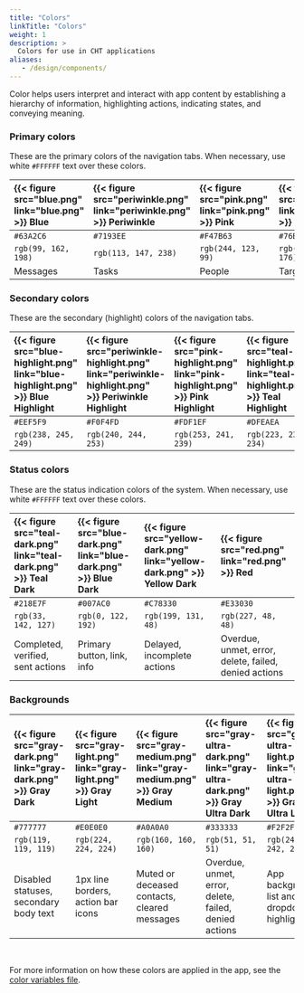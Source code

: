 ```yaml
---
title: "Colors"
linkTitle: "Colors"
weight: 1
description: >
  Colors for use in CHT applications
aliases:
   - /design/components/
---
```


Color helps users interpret and interact with app content by establishing a hierarchy of information, highlighting actions, indicating states, and conveying meaning.

### Primary colors
These are the primary colors of the navigation tabs. When necessary, use white `#FFFFFF` text over these colors.

| {{< figure src="blue.png" link="blue.png" >}} Blue 	| {{< figure src="periwinkle.png" link="periwinkle.png" >}} Periwinkle 	| {{< figure src="pink.png" link="pink.png" >}} Pink 	| {{< figure src="teal.png" link="teal.png" >}} Teal 	| {{< figure src="yellow.png" link="yellow.png" >}} Yellow 	|
|:------------------------------------------------------------- 	|:------------------------------------------------------------------- 	|:------------------------------------------------------------- 	|:------------------------------------------------------------- 	|:--------------------------------------------------------------- 	|
| `#63A2C6`                                                     	| `#7193EE`                                                           	| `#F47B63`                                                     	| `#76B0B0`                                                     	| `#E9AA22`                                                       	|
| `rgb(99, 162, 198)`                                           	| `rgb(113, 147, 238)`                                                	| `rgb(244, 123, 99)`                                           	| `rgb(118, 176, 176)`                                          	| `rgb(233, 170, 34)`                                             	|
| Messages                                           	            | Tasks                                                                 | People                                                          | Targets                                                         | Reports                                                           |


### Secondary colors

These are the secondary (highlight) colors of the navigation tabs. 

| {{< figure src="blue-highlight.png" link="blue-highlight.png" >}} Blue Highlight 	| {{< figure src="periwinkle-highlight.png" link="periwinkle-highlight.png" >}}  Periwinkle Highlight 	| {{< figure src="pink-highlight.png" link="pink-highlight.png" >}} Pink Highlight 	| {{< figure src="teal-highlight.png" link="teal-highlight.png" >}} Teal Highlight 	| {{< figure src="yellow-highlight.png" link="yellow-highlight.png" >}} Yellow Highlight 	|
|:-------------------------------------------------------------------------	|:------------------------------------------------------------------------------	|:-------------------------------------------------------------------------	|:-------------------------------------------------------------------------	|:---------------------------------------------------------------------------	|
| `#EEF5F9`                                                               	| `#F0F4FD`                                                                     	| `#FDF1EF`                                                               	| `#DFEAEA`                                                               	| `#FCF6E7`                                                                 	|
| `rgb(238, 245, 249)`                                                    	| `rgb(240, 244, 253)`                                                          	| `rgb(253, 241, 239)`                                                    	| `rgb(223, 234, 234)`                                                    	| `rgb(252, 246, 231)`                                                      	|


### Status colors

These are the status indication colors of the system. When necessary, use white `#FFFFFF` text over these colors.

| {{< figure src="teal-dark.png" link="teal-dark.png" >}} Teal Dark 	| {{< figure src="blue-dark.png" link="blue-dark.png" >}} Blue Dark 	| {{< figure src="yellow-dark.png" link="yellow-dark.png" >}} Yellow Dark 	| {{< figure src="red.png" link="red.png" >}} Red 	|
|:-------------------------------------------------------------------	|:------------------------------------------------------------------	|:---------------------------------------------------------------------	|:-------------------------------------------------------------	|
| `#218E7F`                                                          	| `#007AC0`                                                         	| `#C78330`                                                            	| `#E33030`                                                    	|
| `rgb(33, 142, 127)`                                                	| `rgb(0, 122, 192)`                                                	| `rgb(199, 131, 48)`                                                  	| `rgb(227, 48, 48)`                                           	|
| Completed, verified, sent actions                                  	| Primary button, link, info                                        	| Delayed, incomplete actions                                          	| Overdue, unmet, error, delete, failed, denied actions        	|


### Backgrounds

| {{< figure src="gray-dark.png" link="gray-dark.png" >}} Gray Dark 	| {{< figure src="gray-light.png" link="gray-light.png" >}} Gray Light 	| {{< figure src="gray-medium.png" link="gray-medium.png" >}} Gray Medium 	| {{< figure src="gray-ultra-dark.png" link="gray-ultra-dark.png" >}} Gray Ultra Dark 	| {{< figure src="gray-ultra-light.png" link="gray-ultra-light.png" >}} Gray Ultra Light 	| {{< figure src="white.png" link="white.png" >}} White 	|
|:-------------------------------------------------------------------	|:--------------------------------------------------------------------	|:---------------------------------------------------------------------	|:-------------------------------------------------------------------------	|:--------------------------------------------------------------------------	|:---------------------------------------------------------------	|
| `#777777`                                                          	| `#E0E0E0`                                                           	| `#A0A0A0`                                                            	| `#333333`                                                                	| `#F2F2F2`                                                                 	| `#FFFFFF`                                                      	|
| `rgb(119, 119, 119)`                                               	| `rgb(224, 224, 224)`                                                	| `rgb(160, 160, 160)`                                                 	| `rgb(51, 51, 51)`                                                        	| `rgb(242, 242, 242)`                                                      	| `rgb(255, 255, 255)`                                           	|
| Disabled statuses, secondary body text                             	| 1px line borders, action bar icons                                  	| Muted or deceased contacts, cleared messages                         	| Overdue, unmet, error, delete, failed, denied actions                    	| App background, list and dropdown highlights                              	| Form background                                                	|

<br>

For more information on how these colors are applied in the app, see the [color variables file](https://github.com/medic/cht-core/blob/master/webapp/src/css/variables.less). 